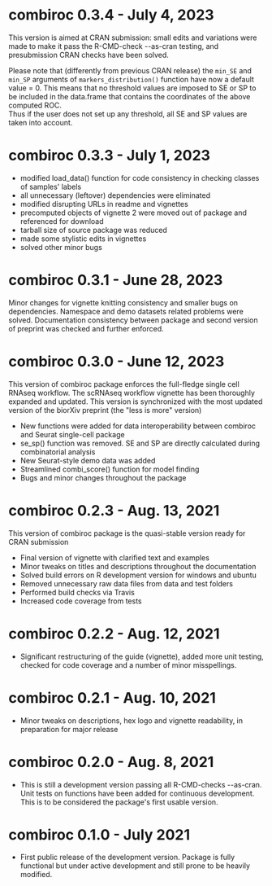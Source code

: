 # combiroc 0.3.4 - July 4, 2023

This version is aimed at CRAN submission: small edits and variations were made to make it pass the R-CMD-check --as-cran testing, and presubmission CRAN checks have been solved.

Please note that (differently from previous CRAN release) the `min_SE` and `min_SP` arguments of `markers_distribution()` function have now a default value = 0. This means that no threshold values are imposed to SE or SP to be included in the data.frame that contains the coordinates of the above computed ROC.  
Thus if the user does not set up any threshold, all SE and SP values are taken into account.

# combiroc 0.3.3 - July 1, 2023

* modified load_data() function for code consistency in checking classes of samples' labels
* all unnecessary (leftover) dependencies were eliminated
* modified disrupting URLs in readme and vignettes
* precomputed objects of vignette 2 were moved out of package and referenced for download
* tarball size of source package was reduced
* made some stylistic edits in vignettes
* solved other minor bugs 

# combiroc 0.3.1 - June 28, 2023

Minor changes for vignette knitting consistency and smaller bugs on dependencies. Namespace and demo datasets related problems were solved. Documentation consistency between package and second version of preprint was checked and further enforced.

# combiroc 0.3.0 - June 12, 2023

This version of combiroc package enforces the full-fledge single cell RNAseq workflow. The scRNAseq workflow vignette has been thoroughly expanded and updated. This version is synchronized with the most updated version of the biorXiv preprint (the "less is more" version)

* New functions were added for data interoperability between combiroc and Seurat single-cell package
* se_sp() function was removed. SE and SP are directly calculated during combinatorial analysis
* New Seurat-style demo data was added
* Streamlined combi_score() function for model finding
* Bugs and minor changes throughout the package

# combiroc 0.2.3 - Aug. 13, 2021

This version of combiroc package is the quasi-stable version ready for CRAN submission

* Final version of vignette with clarified text and examples
* Minor tweaks on titles and descriptions throughout the documentation
* Solved build errors on R development version for windows and ubuntu
* Removed unnecessary raw data files from data and test folders
* Performed build checks via Travis
* Increased code coverage from tests

# combiroc 0.2.2 - Aug. 12, 2021

* Significant restructuring of the guide (vignette), added more unit testing, checked for code coverage and a number of minor misspellings.

# combiroc 0.2.1 - Aug. 10, 2021

* Minor tweaks on descriptions, hex logo and vignette readability, in preparation for major release

# combiroc 0.2.0 - Aug. 8, 2021

* This is still a development version passing all R-CMD-checks --as-cran. Unit tests on functions have been added for continuous development. This is to be considered the package's first usable version.

# combiroc 0.1.0 - July 2021

* First public release of the development version. Package is fully functional but under active development and still prone to be heavily modified.
